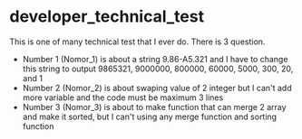 # developer_technical_test

This is one of many technical test that I ever do. There is 3 question.
- Number 1 (Nomor_1) is about a string 9.86-A5.321 and I have to change this string to output 9865321, 9000000, 800000, 60000, 5000, 300, 20, and 1
- Number 2 (Nomor_2) is about swaping value of 2 integer but I can't add more variable and the code must be maximum 3 lines
- Number 3 (Nomor_3) is about to make function that can merge 2 array and make it sorted, but I can't using any merge function and sorting function
